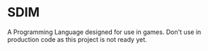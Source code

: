 # SDIM
A Programming Language designed for use in games. Don't use in production code as this project is not ready yet.
